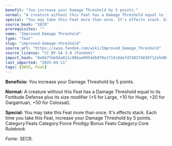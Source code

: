 ```yaml
---
benefit: "You increase your Damage Threshold by 5 points."
normal: "A creature without this Feat has a Damage Threshold equal to its Fortitude Defense plus its size modifier (+5 for Large, +10 for Huge, +20 for Gargantuan, +50 for Colossal)."
special: "You may take this Feat more than once. It's effects stack. Each time you take this Feat, increase your Damage Threshold by 5 points. Category:Feats Category:Force Prodigy Bonus Feats Category:Core Rulebook"
source_book: "SECR"
prerequisites: ""
name: "Improved Damage Threshold"
type: "feat"
slug: "improved-damage-threshold"
source_url: "https://swse.fandom.com/wiki/Improved_Damage_Threshold"
source_license: "CC BY-SA 3.0 (Fandom)"
import_hash: "0e667fbb9da811c986ae0954db078e1f19c8de7d748374830f12e5d0097231a1"
last_imported: "2025-09-11"
tags: [SWSE, Feat]
---
```

**Beneficio:** You increase your Damage Threshold by 5 points.

**Normal:** A creature without this Feat has a Damage Threshold equal to its Fortitude Defense plus its size modifier (+5 for Large, +10 for Huge, +20 for Gargantuan, +50 for Colossal).

**Special:** You may take this Feat more than once. It's effects stack. Each time you take this Feat, increase your Damage Threshold by 5 points. Category:Feats Category:Force Prodigy Bonus Feats Category:Core Rulebook

*Fonte:* SECR.